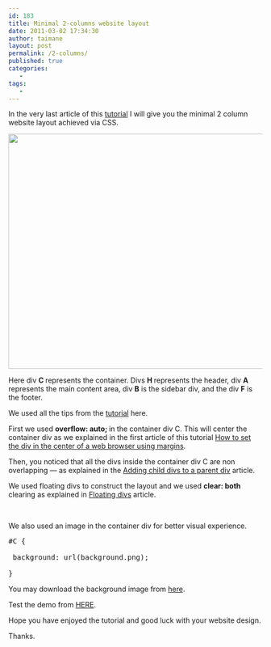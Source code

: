 ```yaml
---
id: 183
title: Minimal 2-columns website layout
date: 2011-03-02 17:34:30
author: taimane
layout: post
permalink: /2-columns/
published: true
categories:
   -
tags:
   -
---
```

In the very last article of this <a href="https://programming-review.com/cssdivs/">tutorial</a> I will give you the minimal 2 column website layout achieved via CSS.

<a href="https://programming-review.com/wp-content/uploads/2011/03/2columnlayout.png"><img class="aligncenter size-full wp-image-188" title="2columnlayout" src="https://programming-review.com/wp-content/uploads/2011/03/2columnlayout.png" alt="" width="909" height="465" /></a>


Here div <strong>C </strong>represents the container. Divs <strong>H </strong>represents the header, div <strong>A</strong> represents the main content area, div <strong>B</strong> is the sidebar div, and the div <strong>F</strong> is the footer.

We used all the tips from the <a href="https://programming-review.com/cssdivs/">tutorial</a> here.



First we used <strong>overflow: auto; </strong> in the container div C. This will center the container div as we explained in the first article of this tutorial <a href="https://programming-review.com/automargin/">How to set the div in the center of a web browser using margins</a>.



Then, you noticed that all the divs inside the container div C are non overlapping — as explained in the <a href="https://programming-review.com/child-divs/">Adding child divs to a parent div</a> article.



We used floating divs to construct the layout and we used <strong> clear: both</strong> clearing as explained in <a href="https://programming-review.com/floating-divs/">Floating divs</a> article.



&nbsp;



We also used an image in the container div for better visual experience.

<pre>#C {

 background: url(background.png);

}</pre>

You may download the background image from <a href="https://programming-review.com/wp-content/uploads/2011/03/background.png">here</a>.



Test the demo from <a href="https://programming-review.com/wp-content/uploads/2011/03/2columns.html">HERE</a>.



Hope you have enjoyed the tutorial and good luck with your website design.

Thanks.  

